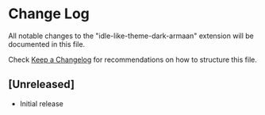 # Change Log

All notable changes to the "idle-like-theme-dark-armaan" extension will be documented in this file.

Check [Keep a Changelog](http://keepachangelog.com/) for recommendations on how to structure this file.

## [Unreleased]

- Initial release
